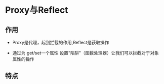 # Proxy与Reflect


## 作用

- Proxy是代理，起到拦截的作用,Reflect是获取操作

- 通过为 get/set一个属性 设置"陷阱"（函数处理器）让我们可以拦截对于对象属性的操作

## 特点